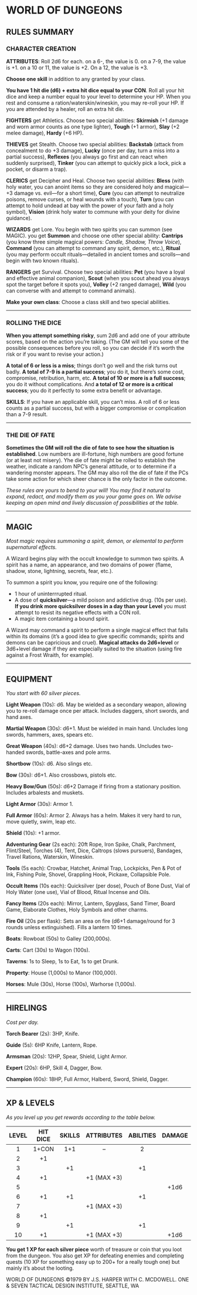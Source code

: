 # WORLD OF DUNGEONS

## RULES SUMMARY

### CHARACTER CREATION

**ATTRIBUTES**: Roll 2d6 for each. on a 6-, the value is 0. on a 7-9, the value is +1. on a 10 or 11, the value is +2. On a 12, the value is +3.

**Choose one skill** in addition to any granted by your class.

**You have 1 hit die (d6) + extra hit dice equal to your CON**. Roll all your hit dice and keep a number equal to your level to determine your HP. When you rest and consume a ration/waterskin/wineskin, you may re-roll your HP. If you are attended by a healer, roll an extra hit die.

**FIGHTERS** get Athletics. Choose two special abilities: **Skirmish** (+1 damage and worn armor counts as one type lighter), **Tough** (+1 armor), **Slay** (+2 melee damage), **Hardy** (+6 HP).

**THIEVES** get Stealth. Choose two special abilities: **Backstab** (attack from concealment to do +3 damage), **Lucky** (once per day, turn a miss into a partial success), **Reflexes** (you always go first and can react when suddenly surprised), **Tinker** (you can attempt to quickly pick a lock, pick a pocket, or disarm a trap). 

**CLERICS** get Decipher and Heal. Choose two special abilities: **Bless** (with holy water, you can anoint items so they are considered holy and magical—+3 damage vs. evil—for a short time), **Cure** (you can attempt to neutralize poisons, remove curses, or heal wounds with a touch), **Turn** (you can attempt to hold undead at bay with the power of your faith and a holy symbol), **Vision** (drink holy water to commune with your deity for divine guidance).

**WIZARDS** get Lore. You begin with two spirits you can summon (see MAGIC). you get **Summon** and choose one other special ability: **Cantrips** (you know three simple magical powers: *Candle, Shadow, Throw Voice*), **Command** (you can attempt to command any spirit, demon, etc.), **Ritual** (you may perform occult rituals—detailed in ancient tomes and scrolls—and begin with two known rituals).

**RANGERS** get Survival. Choose two special abilities: **Pet** (you have a loyal and effective animal companion), **Scout** (when you scout ahead you always spot the target before it spots you), **Volley** (+2 ranged damage), **Wild** (you can converse with and attempt to command animals).

**Make your own class**: Choose a class skill and two special abilities.

---

### ROLLING THE DICE

**When you attempt something risky**, sum 2d6 and add one of your attribute scores, based on the action you’re taking. (The GM will tell you some of the possible consequences before you roll, so you can decide if it’s worth the risk or if you want to revise your action.)

**A total of 6 or less is a miss**; things don’t go well and the risk turns out badly. **A total of 7-9 is a partial success**; you do it, but there’s some cost, compromise, retribution, harm, etc. **A total of 10 or more is a full success**; you do it without complications. And **a total of 12 or more is a critical success**; you do it perfectly to some extra benefit or advantage.

**SKILLS**: If you have an applicable skill, you can’t miss. A roll of 6 or less counts as a partial success, but with a bigger compromise or complication than a 7-9 result.

---

### THE DIE OF FATE

**Sometimes the GM will roll the die of fate to see how the situation is established**. Low numbers are ill-fortune, high numbers are good fortune (or at least not misery). Yhe die of fate might be rolled to establish the weather, indicate a random NPC’s general attitude, or to determine if a wandering monster appears. The GM may also roll the die of fate if the PCs take some action for which sheer chance is the only factor in the outcome.

*These rules are yours to bend to your will! You may find it natural to expand, redact, and modify them as you your game goes on. We advise keeping an open mind and lively discussion of possibilities at the table.*

---

## MAGIC

*Most magic requires summoning a spirit, demon, or elemental to perform supernatural effects.*

A Wizard begins play with the occult knowledge to summon two spirits. A spirit has a name, an appearance, and two domains of power (flame, shadow, stone, lightning, secrets, fear, etc.).

To summon a spirit you know, you require one of the following:

* 1 hour of uninterrrupted ritual.
* A dose of **quicksilver**—a mild poison and addictive drug. (10s per use). **If you drink more quicksilver doses in a day than your Level** you must attempt to resist its negative effects with a CON roll.
* A magic item containing a bound spirit.

A Wizard may command a spirit to perform a single magical effect that falls within its domains (it’s a good idea to give specific commands; spirits and demons can be capricious and cruel). **Magical attacks do 2d6+level** or 3d6+level damage if they are especially suited to the situation (using fire against a Frost Wraith, for example).

---

## EQUIPMENT

*You start with 60 silver pieces.*

**Light Weapon** (10s): d6. May be wielded as a secondary weapon, allowing you to re-roll damage once per attack. Includes daggers, short swords, and hand axes.

**Martial Weapon** (30s): d6+1. Must be wielded in main hand. Uncludes long swords, hammers, axes, spears etc.

**Great Weapon** (40s): d6+2 damage. Uses two hands. Uncludes two-handed swords, battle-axes and pole arms.

**Shortbow** (10s): d6. Also slings etc.

**Bow** (30s): d6+1. Also crossbows, pistols etc.

**Heavy Bow/Gun** (50s): d6+2 Damage if firing from a stationary position. Includes arbalests and muskets.

**Light Armor** (30s): Armor 1.

**Full Armor** (60s): Armor 2. Always has a helm. Makes it very hard to run, move quietly, swim, leap etc.

**Shield** (10s): +1 armor.

**Adventuring Gear** (2s each): 20ft Rope, Iron Spike, Chalk, Parchment, Flint/Steel, Torches (4), Tent, Dice, Caltrops (slows pursuers), Bandages, Travel Rations, Waterskin, Wineskin.

**Tools** (5s each): Crowbar, Hatchet, Animal Trap, Lockpicks, Pen & Pot of Ink, Fishing Pole, Shovel, Grappling Hook, Pickaxe, Collapsible Pole.

**Occult Items** (10s each): Quicksilver (per dose), Pouch of Bone Dust, Vial of Holy Water (one use), Vial of Blood, Ritual Incense and Oils.

**Fancy Items** (20s each): Mirror, Lantern, Spyglass, Sand Timer, Board Game, Elaborate Clothes, Holy Symbols and other charms.

**Fire Oil** (20s per flask): Sets an area on fire (d6+1 damage/round for 3 rounds unless extinguished). Fills a lantern 10 times.

**Boats**: Rowboat (50s) to Galley (200,000s).

**Carts**: Cart (30s) to Wagon (100s).

**Taverns**: 1s to Sleep, 1s to Eat, 1s to get Drunk.

**Property**: House (1,000s) to Manor (100,000).

**Horses**: Mule (30s), Horse (100s), Warhorse (1,000s).

---

## HIRELINGS

*Cost per day.*

**Torch Bearer** (2s): 3HP, Knife.

**Guide** (5s): 6HP Knife, Lantern, Rope.

**Armsman** (20s): 12HP, Spear, Shield, Light Armor.

**Expert** (20s): 6HP, Skill 4, Dagger, Bow.

**Champion** (60s): 18HP, Full Armor, Halberd, Sword, Shield, Dagger.

---

## XP & LEVELS

*As you level up you get rewards according to the table below.*

| LEVEL | HIT DICE | SKILLS | ATTRIBUTES  | ABILITIES | DAMAGE | XP TOTAL |
|:-----:|:--------:|:------:|:-----------:|:---------:|:------:|:--------:|
| 1     | 1+CON    | 1+1    | –           | 2         |        | 0        |
| 2     | +1       |        |             |           |        | 1,000    |
| 3     |          | +1     |             | +1        |        | 3,000    |
| 4     | +1       |        | +1 (MAX +3) |           |        | 6,000    |
| 5     |          |        |             |           | +1d6   | 10,000   |
| 6     | +1       | +1     |             | +1        |        | 15,000   |
| 7     |          |        | +1 (MAX +3) |           |        | 21,000   |
| 8     | +1       |        |             |           |        | 28,000   |
| 9     |          | +1     |             | +1        |        | 36,000   |
| 10    | +1       |        | +1 (MAX +3) |           | +1d6   | 45,000   |

**You get 1 XP for each silver piece** worth of treasure or coin that you loot from the dungeon. You also get XP for defeating enemies and completing quests (10 XP for something easy up to 200+ for a really tough one) but mainly it’s about the looting.

WORLD OF DUNGEONS ©1979 BY J.S. HARPER WITH C. MCDOWELL. ONE & SEVEN TACTICAL DESIGN INSTITUTE, SEATTLE, WA
